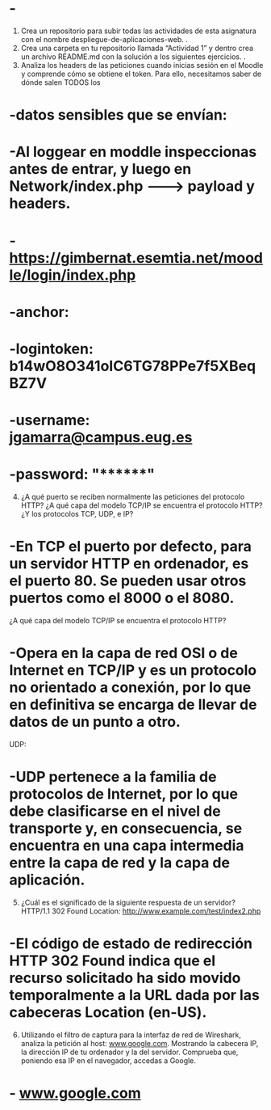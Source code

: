 # -
1. Crea un repositorio para subir todas las actividades de esta asignatura con el
nombre despliegue-de-aplicaciones-web.
.
2. Crea una carpeta en tu repositorio llamada “Actividad 1” y dentro crea un archivo
README.md con la solución a los siguientes ejercicios.
.
3. Analiza los headers de las peticiones cuando inicias sesión en el Moodle y comprende
cómo se obtiene el token. Para ello, necesitamos saber de dónde salen TODOS los
# -datos sensibles que se envían:

# -Al loggear en moddle inspeccionas antes de entrar, y luego en Network/index.php ---> payload y headers.

# -https://gimbernat.esemtia.net/moodle/login/index.php
# -anchor: 
# -logintoken: b14wO8O341oIC6TG78PPe7f5XBeqBZ7V
# -username: jgamarra@campus.eug.es
# -password: "******"

4. ¿A qué puerto se reciben normalmente las peticiones del protocolo HTTP? ¿A qué
capa del modelo TCP/IP se encuentra el protocolo HTTP? ¿Y los protocolos TCP,
UDP, e IP?
# -En TCP el puerto por defecto, para un servidor HTTP en ordenador, es el puerto 80. Se pueden usar otros puertos como el 8000 o el 8080.
¿A qué
capa del modelo TCP/IP se encuentra el protocolo HTTP?
# -Opera en la capa de red OSI o de Internet en TCP/IP y es un protocolo no orientado a conexión, por lo que en definitiva se encarga de llevar de datos de un punto a otro.
UDP:
# -UDP pertenece a la familia de protocolos de Internet, por lo que debe clasificarse en el nivel de transporte y, en consecuencia, se encuentra en una capa intermedia entre la capa de red y la capa de aplicación.

5. ¿Cuál es el significado de la siguiente respuesta de un servidor?
HTTP/1.1 302 Found
Location: http://www.example.com/test/index2.php

# -El código de estado de redirección HTTP 302 Found indica que el recurso solicitado ha sido movido temporalmente a la URL dada por las cabeceras Location (en-US).

6. Utilizando el filtro de captura para la interfaz de red de Wireshark, analiza la petición
al host: www.google.com. Mostrando la cabecera IP, la dirección IP de tu ordenador y
la del servidor. Comprueba que, poniendo esa IP en el navegador, accedas a Google.
# - www.google.com


